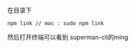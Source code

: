 <!--
 * @Author: jing.chen
 * @Date: 2020-09-24 15:33:13
 * @LastEditors: jing.chen
 * @LastEditTime: 2020-09-24 15:34:03
 * @Description: 
-->
在目录下
```
npm link // mac : sudo npm link
```
然后打开终端可以看到 superman-cli的ming